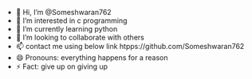 - 👋 Hi, I’m @Someshwaran762
- 👀 I’m interested in c programming
- 🌱 I’m currently learning python
- 💞️ I’m looking to collaborate with others
- 📫 contact me using below link htpps://github.com/Someshwaran762
- 😄 Pronouns: everything happens for a reason
- ⚡ Fact: give up on giving up 

<!---
Someshwaran762/Someshwaran762 is a ✨ special ✨ repository because its `README.md` (this file) appears on your GitHub profile.
You can click the Preview link to take a look at your changes.
--->
